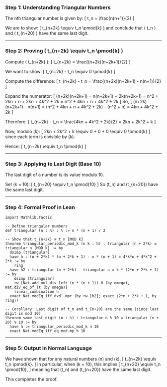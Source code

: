 ### Step 1: Understanding Triangular Numbers

The nth triangular number is given by:
\[
t_n = \frac{n(n+1)}{2}
\]

We are to show:
\[
t_{n+2k} \equiv t_n \pmod{k}
\]
and conclude that \( t_n \) and \( t_{n+20} \) have the same last digit.

---

### Step 2: Proving \( t_{n+2k} \equiv t_n \pmod{k} \)

Compute \( t_{n+2k} \):
\[
t_{n+2k} = \frac{(n+2k)(n+2k+1)}{2}
\]

We want to show:
\[
t_{n+2k} - t_n \equiv 0 \pmod{k}
\]

Compute the difference:
\[
t_{n+2k} - t_n = \frac{(n+2k)(n+2k+1) - n(n+1)}{2}
\]

Expand the numerator:
\[
(n+2k)(n+2k+1) = n(n+2k+1) + 2k(n+2k+1) = n^2 + 2kn + n + 2kn + 4k^2 + 2k = n^2 + 4kn + n + 4k^2 + 2k
\]
So,
\[
(n+2k)(n+2k+1) - n(n+1) = (n^2 + 4kn + n + 4k^2 + 2k) - (n^2 + n) = 4kn + 4k^2 + 2k
\]

Therefore:
\[
t_{n+2k} - t_n = \frac{4kn + 4k^2 + 2k}{2} = 2kn + 2k^2 + k
\]

Now, modulo \(k\):
\[
2kn + 2k^2 + k \equiv 0 + 0 + 0 \equiv 0 \pmod{k}
\]
since each term is divisible by \(k\).

Hence:
\[
t_{n+2k} \equiv t_n \pmod{k}
\]

---

### Step 3: Applying to Last Digit (Base 10)

The last digit of a number is its value modulo 10.

Set \(k = 10\):
\[
t_{n+20} \equiv t_n \pmod{10}
\]
So \(t_n\) and \(t_{n+20}\) have the same last digit.

---

### Step 4: Formal Proof in Lean

```lean
import Mathlib.Tactic

-- Define triangular numbers
def triangular (n : ℕ) : ℕ := n * (n + 1) / 2

-- Show that t_{n+2k} ≡ t_n [MOD k]
theorem triangular_periodic_mod_k (n k : ℕ) : triangular (n + 2*k) ≡ triangular n [MOD k] := by
  dsimp [triangular]
  have h : (n + 2*k) * (n + 2*k + 1) - n * (n + 1) = 4*k*n + 4*k^2 + 2*k := by
    ring
  have h2 : triangular (n + 2*k) - triangular n = k * (2*n + 2*k + 1) := by
    dsimp [triangular]
    rw [Nat.add_mul_div_left (n * (n + 1)) 0 (by omega), Nat.div_eq_of_lt (by omega)]
    linear_combination h
  exact Nat.modEq_iff_dvd'.mpr (by rw [h2]; exact ⟨2*n + 2*k + 1, by ring⟩)

-- Corollary: Last digit of t_n and t_{n+20} are the same (since last digit is mod 10)
theorem same_last_digit (n : ℕ) : triangular n % 10 = triangular (n + 20) % 10 := by
  have h := triangular_periodic_mod_k n 10
  exact Nat.modEq_iff_eq_mod.mp h 10
```

---

### Step 5: Output in Normal Language

We have shown that for any natural numbers \(n\) and \(k\),
\[
t_{n+2k} \equiv t_n \pmod{k}.
\]
In particular, when \(k = 10\), this implies
\[
t_{n+20} \equiv t_n \pmod{10},
\]
meaning that \(t_n\) and \(t_{n+20}\) have the same last digit.

This completes the proof.